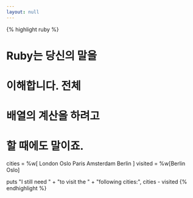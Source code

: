 ```yaml
---
layout: null
---
```


{% highlight ruby %}
# Ruby는 당신의 말을
# 이해합니다. 전체
# 배열의 계산을 하려고
# 할 때에도 말이죠.
cities  = %w[ London
              Oslo
              Paris
              Amsterdam
              Berlin ]
visited = %w[Berlin Oslo]

puts "I still need " +
     "to visit the " +
     "following cities:",
     cities - visited
{% endhighlight %}
